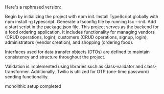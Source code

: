 Here's a rephrased version:

Begin by initializing the project with npm init.
Install TypeScript globally with npm install -g typescript.
Generate a tsconfig file by running tsc --init.
Add a start script in the package.json file.
This project serves as the backend for a food ordering application. It includes functionality for managing vendors (CRUD operations, login), customers (CRUD operations, signup, login), administrators (vendor creation), and shopping (ordering food).

Interfaces used for data transfer objects (DTOs) are defined to maintain consistency and structure throughout the project.

Validation is implemented using libraries such as class-validator and class-transformer. Additionally, Twilio is utilized for OTP (one-time password) sending functionality.

monolithic setup completed
